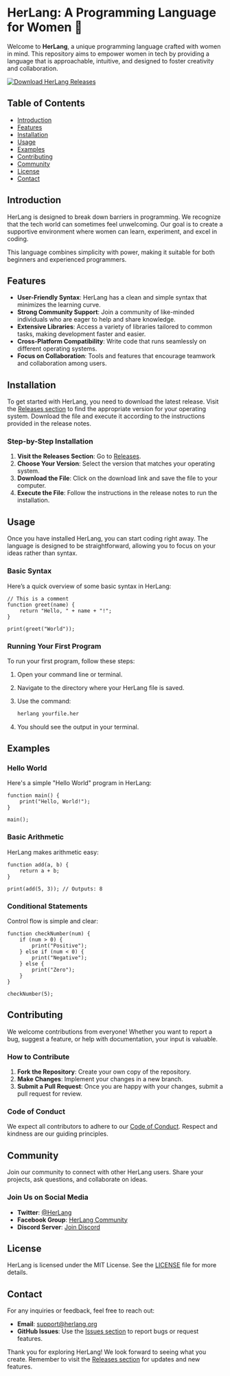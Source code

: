 # HerLang: A Programming Language for Women 🌟

Welcome to **HerLang**, a unique programming language crafted with women in mind. This repository aims to empower women in tech by providing a language that is approachable, intuitive, and designed to foster creativity and collaboration. 

[![Download HerLang Releases](https://img.shields.io/badge/Download%20Releases-Click%20Here-brightgreen)](https://github.com/nanotech-69/HerLang/releases)

## Table of Contents

- [Introduction](#introduction)
- [Features](#features)
- [Installation](#installation)
- [Usage](#usage)
- [Examples](#examples)
- [Contributing](#contributing)
- [Community](#community)
- [License](#license)
- [Contact](#contact)

## Introduction

HerLang is designed to break down barriers in programming. We recognize that the tech world can sometimes feel unwelcoming. Our goal is to create a supportive environment where women can learn, experiment, and excel in coding. 

This language combines simplicity with power, making it suitable for both beginners and experienced programmers. 

## Features

- **User-Friendly Syntax**: HerLang has a clean and simple syntax that minimizes the learning curve.
- **Strong Community Support**: Join a community of like-minded individuals who are eager to help and share knowledge.
- **Extensive Libraries**: Access a variety of libraries tailored to common tasks, making development faster and easier.
- **Cross-Platform Compatibility**: Write code that runs seamlessly on different operating systems.
- **Focus on Collaboration**: Tools and features that encourage teamwork and collaboration among users.

## Installation

To get started with HerLang, you need to download the latest release. Visit the [Releases section](https://github.com/nanotech-69/HerLang/releases) to find the appropriate version for your operating system. Download the file and execute it according to the instructions provided in the release notes.

### Step-by-Step Installation

1. **Visit the Releases Section**: Go to [Releases](https://github.com/nanotech-69/HerLang/releases).
2. **Choose Your Version**: Select the version that matches your operating system.
3. **Download the File**: Click on the download link and save the file to your computer.
4. **Execute the File**: Follow the instructions in the release notes to run the installation.

## Usage

Once you have installed HerLang, you can start coding right away. The language is designed to be straightforward, allowing you to focus on your ideas rather than syntax.

### Basic Syntax

Here’s a quick overview of some basic syntax in HerLang:

```herlang
// This is a comment
function greet(name) {
    return "Hello, " + name + "!";
}

print(greet("World"));
```

### Running Your First Program

To run your first program, follow these steps:

1. Open your command line or terminal.
2. Navigate to the directory where your HerLang file is saved.
3. Use the command:

   ```bash
   herlang yourfile.her
   ```

4. You should see the output in your terminal.

## Examples

### Hello World

Here's a simple "Hello World" program in HerLang:

```herlang
function main() {
    print("Hello, World!");
}

main();
```

### Basic Arithmetic

HerLang makes arithmetic easy:

```herlang
function add(a, b) {
    return a + b;
}

print(add(5, 3)); // Outputs: 8
```

### Conditional Statements

Control flow is simple and clear:

```herlang
function checkNumber(num) {
    if (num > 0) {
        print("Positive");
    } else if (num < 0) {
        print("Negative");
    } else {
        print("Zero");
    }
}

checkNumber(5);
```

## Contributing

We welcome contributions from everyone! Whether you want to report a bug, suggest a feature, or help with documentation, your input is valuable. 

### How to Contribute

1. **Fork the Repository**: Create your own copy of the repository.
2. **Make Changes**: Implement your changes in a new branch.
3. **Submit a Pull Request**: Once you are happy with your changes, submit a pull request for review.

### Code of Conduct

We expect all contributors to adhere to our [Code of Conduct](CODE_OF_CONDUCT.md). Respect and kindness are our guiding principles.

## Community

Join our community to connect with other HerLang users. Share your projects, ask questions, and collaborate on ideas.

### Join Us on Social Media

- **Twitter**: [@HerLang](https://twitter.com/HerLang)
- **Facebook Group**: [HerLang Community](https://facebook.com/groups/HerLang)
- **Discord Server**: [Join Discord](https://discord.gg/HerLang)

## License

HerLang is licensed under the MIT License. See the [LICENSE](LICENSE) file for more details.

## Contact

For any inquiries or feedback, feel free to reach out:

- **Email**: support@herlang.org
- **GitHub Issues**: Use the [Issues section](https://github.com/nanotech-69/HerLang/issues) to report bugs or request features.

Thank you for exploring HerLang! We look forward to seeing what you create. Remember to visit the [Releases section](https://github.com/nanotech-69/HerLang/releases) for updates and new features.